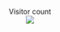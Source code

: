 








<p align="center">  
  Visitor count<br>
  <img src="https://profile-counter.glitch.me/ashishmeshram844/count.svg/" />
</p>

